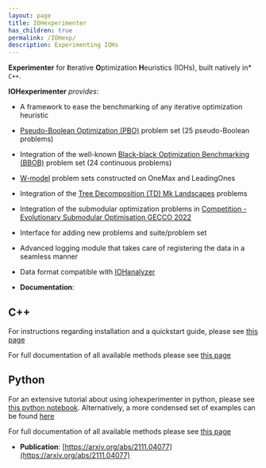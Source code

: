 ```yaml
---
layout: page
title: IOHexperimenter
has_children: true
permalink: /IOHexp/
description: Experimenting IOHs
---
```


**Experimenter** for **I**terative **O**ptimization **H**euristics (IOHs), built natively in* `C++`.

**IOHexperimenter** *provides*:

* A framework to ease the benchmarking of any iterative optimization heuristic
<!-- * Continuous and discrete benchmarking problems -->
* [Pseudo-Boolean Optimization (PBO)](https://iohprofiler.github.io/IOHproblem/) problem set (25 pseudo-Boolean problems)
* Integration of the well-known [Black-black Optimization Benchmarking (BBOB)](https://github.com/numbbo/coco) problem set (24 continuous problems)
* [W-model](https://dl.acm.org/doi/abs/10.1145/3205651.3208240?casa_token=S4U_Pi9f6MwAAAAA:U9ztNTPwmupT8K3GamWZfBL7-8fqjxPtr_kprv51vdwA-REsp0EyOFGa99BtbANb0XbqyrVg795hIw) problem sets constructed on OneMax and LeadingOnes
* Integration of the [Tree Decomposition (TD) Mk Landscapes](https://github.com/tobiasvandriessel/problem-generator) problems
* Integration of the submodular optimization problems in [Competition - Evolutionary Submodular Optimisation GECCO 2022](https://cs.adelaide.edu.au/~optlog/CompetitionESO2022.php)
* Interface for adding new problems and suite/problem set
* Advanced logging module that takes care of registering the data in a seamless manner
* Data format compatible with [IOHanalyzer](https://github.com/IOHprofiler/IOHanalyzer)

* **Documentation**: 

## C++

For instructions regarding installation and a quickstart guide, please see [this page](https://github.com/IOHprofiler/IOHexperimenter/blob/master/example/README.md)

For full documentation of all available methods please see [this page](https://iohprofiler.github.io/IOHexperimenter/cpp)

## Python
For an extensive tutorial about using iohexperimenter in python, please see [this python notebook](https://github.com/IOHprofiler/IOHexperimenter/blob/master/example/tutorial.ipynb).
Alternatively, a more condensed set of examples can be found [here](https://github.com/IOHprofiler/IOHexperimenter/blob/master/ioh/README.md)

For full documentation of all available methods please see [this page](https://iohprofiler.github.io/IOHexperimenter/python.html)

* **Publication**: [https://arxiv.org/abs/2111.04077](https://arxiv.org/abs/2111.04077)

